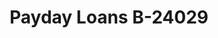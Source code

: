 ---
f_zip-code: 67530
f_state-code: KS
title: Payday Loans B-24029
f_phone: 620-792-3470
f_city-only: Bend
f_address: 2602 10Th Street Great Bend
f_location-unique-id: '24029'
slug: payday-loans-b-24029
updated-on: '2024-05-30T13:46:58.046Z'
created-on: '2024-05-30T13:36:59.803Z'
published-on: '2024-05-30T13:54:32.469Z'
f_city-state: cms/city/bend-ks.md
f_company: cms/company/payday-loans-b.md
f_state: cms/state/kansas.md
layout: '[payday-loan].html'
tags: payday-loan
---